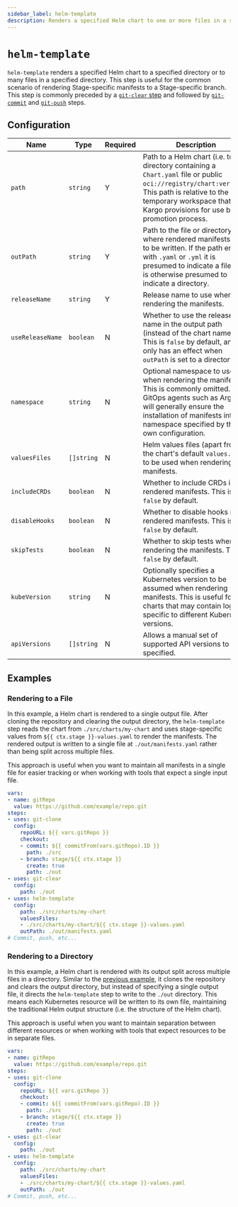 ```yaml
---
sidebar_label: helm-template
description: Renders a specified Helm chart to one or more files in a specified directory.
---
```


# `helm-template`

`helm-template` renders a specified Helm chart to a specified directory or to
many files in a specified directory. This step is useful for the common scenario
of rendering Stage-specific manifests to a Stage-specific branch. This step is
commonly preceded by a [`git-clear` step](git-clear.md) and followed by
[`git-commit`](git-commit.md) and [`git-push`](git-push.md) steps.

## Configuration

| Name | Type | Required | Description |
|------|------|----------|-------------|
| `path` | `string` | Y | Path to a Helm chart (i.e. to a directory containing a `Chart.yaml` file or public `oci://registry/chart:version`). This path is relative to the temporary workspace that Kargo provisions for use by the promotion process. |
| `outPath` | `string` | Y | Path to the file or directory where rendered manifests are to be written. If the path ends with `.yaml` or `.yml` it is presumed to indicate a file and is otherwise presumed to indicate a directory. |
| `releaseName` | `string` | Y | Release name to use when rendering the manifests. |
| `useReleaseName` | `boolean` | N | Whether to use the release name in the output path (instead of the chart name). This is `false` by default, and only has an effect when `outPath` is set to a directory. |
| `namespace` | `string` | N | Optional namespace to use when rendering the manifests. This is commonly omitted. GitOps agents such as Argo CD will generally ensure the installation of manifests into the namespace specified by their own configuration. |
| `valuesFiles` | `[]string` | N | Helm values files (apart from the chart's default `values.yaml`) to be used when rendering the manifests.  |
| `includeCRDs` | `boolean` | N | Whether to include CRDs in the rendered manifests. This is `false` by default. |
| `disableHooks` | `boolean` | N | Whether to disable hooks in the rendered manifests. This is `false` by default. |
| `skipTests` | `boolean` | N | Whether to skip tests when rendering the manifests. This is `false` by default. |
| `kubeVersion` | `string` | N | Optionally specifies a Kubernetes version to be assumed when rendering manifests. This is useful for charts that may contain logic specific to different Kubernetes versions. |
| `apiVersions` | `[]string` | N | Allows a manual set of supported API versions to be specified. |

## Examples

### Rendering to a File

In this example, a Helm chart is rendered to a single output file. After
cloning the repository and clearing the output directory, the `helm-template`
step reads the chart from `./src/charts/my-chart` and uses stage-specific
values from `${{ ctx.stage }}-values.yaml` to render the manifests. The
rendered output is written to a single file at `./out/manifests.yaml`
rather than being split across multiple files.

This approach is useful when you want to maintain all manifests in a single
file for easier tracking or when working with tools that expect a single
input file.

```yaml
vars:
- name: gitRepo
  value: https://github.com/example/repo.git
steps:
- uses: git-clone
  config:
    repoURL: ${{ vars.gitRepo }}
    checkout:
    - commit: ${{ commitFrom(vars.gitRepo).ID }}
      path: ./src
    - branch: stage/${{ ctx.stage }}
      create: true
      path: ./out
- uses: git-clear
  config:
    path: ./out
- uses: helm-template
  config:
    path: ./src/charts/my-chart
    valuesFiles:
    - ./src/charts/my-chart/${{ ctx.stage }}-values.yaml
    outPath: ./out/manifests.yaml
# Commit, push, etc...
```

### Rendering to a Directory

In this example, a Helm chart is rendered with its output split across multiple
files in a directory. Similar to the [previous example](#rendering-to-a-file),
it clones the repository and clears the output directory, but instead of
specifying a single output file, it directs the `helm-template` step to write
to the `./out` directory. This means each Kubernetes resource will be written
to its own file, maintaining the traditional Helm output structure (i.e. the
structure of the Helm chart).

This approach is useful when you want to maintain separation between different
resources or when working with tools that expect resources to be in separate
files.

```yaml
vars:
- name: gitRepo
  value: https://github.com/example/repo.git
steps:
- uses: git-clone
  config:
    repoURL: ${{ vars.gitRepo }}
    checkout:
    - commit: ${{ commitFrom(vars.gitRepo).ID }}
      path: ./src
    - branch: stage/${{ ctx.stage }}
      create: true
      path: ./out
- uses: git-clear
  config:
    path: ./out
- uses: helm-template
  config:
    path: ./src/charts/my-chart
    valuesFiles:
    - ./src/charts/my-chart/${{ ctx.stage }}-values.yaml
    outPath: ./out
# Commit, push, etc...
```
